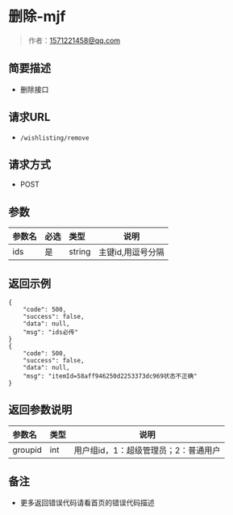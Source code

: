 # 删除-mjf

> 作者：1571221458@qq.com

## 简要描述

- 删除接口

## 请求URL
- ` /wishlisting/remove `
  
## 请求方式
- POST 

## 参数

|参数名|必选|类型|说明|
|:----    |:---|:----- |-----   |
|ids |是  |string |主键id,用逗号分隔   |

## 返回示例 

``` 
{
    "code": 500,
    "success": false,
    "data": null,
    "msg": "ids必传"
}
{
    "code": 500,
    "success": false,
    "data": null,
    "msg": "itemId=58aff946250d2253373dc969状态不正确"
}

```

## 返回参数说明 

|参数名|类型|说明|
|:-----  |:-----|-----                           |
|groupid |int   |用户组id，1：超级管理员；2：普通用户  |

## 备注 

- 更多返回错误代码请看首页的错误代码描述